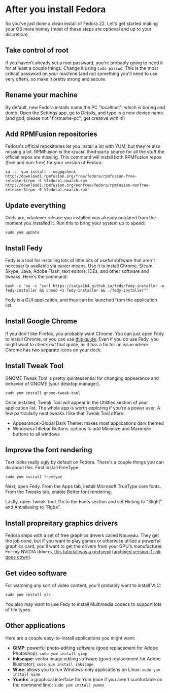 # After you install Fedora

So you've just done a clean install of Fedora 22. Let's get started making your OS more homey (most of these steps are optional and up to your discretion).

## Take control of root

If you haven't already set a root password, you're probably going to need it for at least a couple things. Change it using `sudo passwd`. This is the most critical password on your machine (and not something you'll need to use very often), so make it pretty strong and secure.

## Rename your machine

By default, new Fedora installs name the PC "localhost", which is boring and dumb. Open the Settings app, go to Details, and type in a new device name. (and god, please not "firstname-pc"; get creative with it!)

## Add RPMFusion repositories

Fedora's official repositories let you install a lot with YUM, but they're also missing a lot. RPMFusion is the crucial third-party source for all the stuff the official repos are missing. This command will install both RPMFusion repos (free and non-free) for your version of Fedora:

```
su -c 'yum install --nogpgcheck http://download1.rpmfusion.org/free/fedora/rpmfusion-free-release-$(rpm -E %fedora).noarch.rpm http://download1.rpmfusion.org/nonfree/fedora/rpmfusion-nonfree-release-$(rpm -E %fedora).noarch.rpm'
```

## Update everything

Odds are, whatever release you installed was already outdated from the moment you installed it. Run this to bring your system up to speed:

```
sudo yum update
```

## Install Fedy

Fedy is a tool for installing lots of little bits of useful software that aren't necessarily available via easier means. Use it to install Chrome, Steam, Skype, Java, Adobe Flash, text editors, IDEs, and other software and tweaks. Here's the command:

```
bash -c 'su -c "curl https://satya164.github.io/fedy/fedy-installer -o fedy-installer && chmod +x fedy-installer && ./fedy-installer"'
```

Fedy is a GUI application, and thus can be launched from the application list.

## Install Google Chrome

If you don't like Firefox, you probably want Chrome. You can just open Fedy to install Chrome, or you can use [this guide](https://github.com/oxguy3/fedora-scratch/blob/master/google-chrome.md). Even if you do use Fedy, you might want to check out that guide, as it has a fix for an issue where Chrome has two separate icons on your dock.

## Install Tweak Tool

GNOME Tweak Tool is pretty quintessential for changing appearance and behavior of GNOME (your desktop manager).

```
sudo yum install gnome-tweak-tool
```

Once installed, Tweak Tool will appear in the Utilities section of your application list. The whole app is worth exploring if you're a power user. A few particularly neat tweaks I like that Tweak Tool offers:

* Appearance>Global Dark Theme: makes most applications dark themed
* Windows>Titlebar Buttons: options to add Minimize and Maximize buttons to all windows

## Improve the font rendering

Text looks really ugly by default on Fedora. There's a couple things you can do about this. First install FreeType:

```
sudo yum install freetype
```

Next, open Fedy. From the Apps tab, install Microsoft TrueType core fonts. From the Tweaks tab, enable Better font rendering.

Lastly, open Tweak Tool. Go to the Fonts section and set Hinting to "Slight" and Antialiasing to "Rgba".

## Install propreitary graphics drivers

Fedora ships with a set of free graphics drivers called Nouveau. They get the job done, but if you want to play games or otherwise utilize a powerful graphics card, you'll want to get the drivers from your GPU's manufacturer. For my NVIDIA drivers, [this tutorial was a godsend](https://kaischroed.wordpress.com/howto-install-nvidia-driver-on-fedora-replacing-nouveau/) ([archived version if link goes down](https://archive.is/M2deU)).

## Get video software

For watching any sort of video content, you'll probably want to install VLC:

```
sudo yum install vlc
```

You also may want to use Fedy to install Multimedia codecs to support lots of file types.

## Other applications

Here are a couple easy-to-install applications you might want:

* **GIMP**: powerful photo-editing software (good replacement for Adobe Photoshop): `sudo yum install gimp`
* **Inkscape**: vector image editing software (good replacement for Adobe Illustrator): `sudo yum install inkscape` 
* **Wine**: allows you to run Windows-only applications on Linux: `sudo yum install wine`
* **YumEx**: a graphical interface for Yum (nice if you aren't comfortable on the command line): `sudo yum install yumex`
